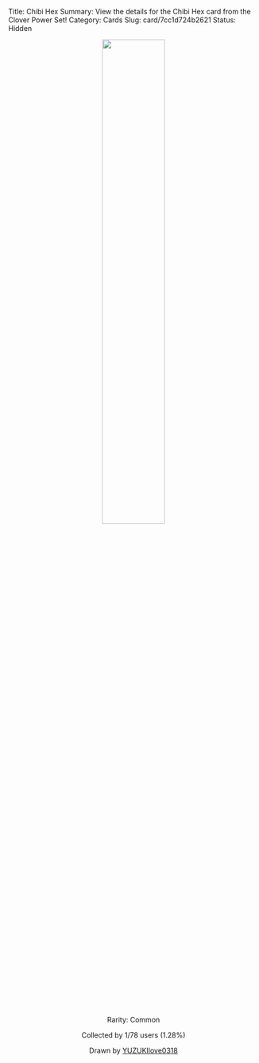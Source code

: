 Title: Chibi Hex
Summary: View the details for the Chibi Hex card from the Clover Power Set!
Category: Cards
Slug: card/7cc1d724b2621
Status: Hidden

<center><a href='/images/cards/7cc1d724b2621.png'><img src='/images/cards/7cc1d724b2621.png' width='50%'></a>

Rarity: Common

Collected by 1/78 users (1.28%)

Drawn by <a href='https://twitter.com/YUZUKIlove0318'>YUZUKIlove0318</a></center>
